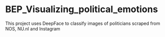 # BEP_Visualizing_political_emotions
This project uses DeepFace to classify images of politicians scraped from NOS, NU.nl and Instagram
